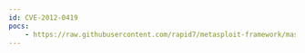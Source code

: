 ```yaml
---
id: CVE-2012-0419
pocs:
    - https://raw.githubusercontent.com/rapid7/metasploit-framework/master/modules/auxiliary/scanner/http/groupwise_agents_http_traversal.rb
---
```

